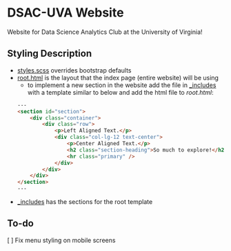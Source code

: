 # DSAC-UVA Website

Website for Data Science Analytics Club at the University of Virginia!

## Styling Description

-   [styles.scss](_sass/styles.scss) overrides bootstrap defaults
-   [root.html](_layouts/root.html) is the layout that the index page (entire website) will be using
    -   to implement a new section in the website add the file in [_includes](_includes) with a template similar to below and add the html file to *root.html*:
    ```html
    ---
    <section id="section">
        <div class="container">
            <div class="row">
                <p>Left Aligned Text.</p>
                <div class="col-lg-12 text-center">
                    <p>Center Aligned Text.</p>
                    <h2 class="section-heading">So much to explore!</h2>
                    <hr class="primary" />
                </div>
            </div>
        </div>
    </section>
    ---
    ```
-   [\_includes](_includes) has the sections for the root template

## To-do

[ ] Fix menu styling on mobile screens
